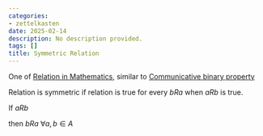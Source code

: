 ```yaml
---
categories:
- zettelkasten
date: 2025-02-14
description: No description provided.
tags: []
title: Symmetric Relation
---
```


One of [Relation in Mathematics](Relation%20in%20Mathematics.md), similar to [Communicative binary property](Communicative%20binary%20property.md)

Relation is symmetric if relation is true for every $bRa$ when $aRb$ is true.

If $aRb$

then $bRa\ \forall a,b \in A$
